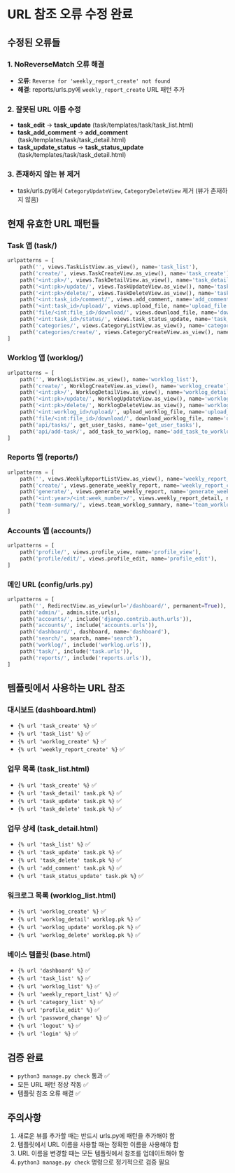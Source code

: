 # URL 참조 오류 수정 완료

## 수정된 오류들

### 1. NoReverseMatch 오류 해결
- **오류**: `Reverse for 'weekly_report_create' not found`
- **해결**: reports/urls.py에 `weekly_report_create` URL 패턴 추가

### 2. 잘못된 URL 이름 수정
- **task_edit** → **task_update** (task/templates/task/task_list.html)
- **task_add_comment** → **add_comment** (task/templates/task/task_detail.html)
- **task_update_status** → **task_status_update** (task/templates/task/task_detail.html)

### 3. 존재하지 않는 뷰 제거
- task/urls.py에서 `CategoryUpdateView`, `CategoryDeleteView` 제거 (뷰가 존재하지 않음)

## 현재 유효한 URL 패턴들

### Task 앱 (task/)
```python
urlpatterns = [
    path('', views.TaskListView.as_view(), name='task_list'),
    path('create/', views.TaskCreateView.as_view(), name='task_create'),
    path('<int:pk>/', views.TaskDetailView.as_view(), name='task_detail'),
    path('<int:pk>/update/', views.TaskUpdateView.as_view(), name='task_update'),
    path('<int:pk>/delete/', views.TaskDeleteView.as_view(), name='task_delete'),
    path('<int:task_id>/comment/', views.add_comment, name='add_comment'),
    path('<int:task_id>/upload/', views.upload_file, name='upload_file'),
    path('file/<int:file_id>/download/', views.download_file, name='download_file'),
    path('<int:task_id>/status/', views.task_status_update, name='task_status_update'),
    path('categories/', views.CategoryListView.as_view(), name='category_list'),
    path('categories/create/', views.CategoryCreateView.as_view(), name='category_create'),
]
```

### Worklog 앱 (worklog/)
```python
urlpatterns = [
    path('', WorklogListView.as_view(), name='worklog_list'),
    path('create/', WorklogCreateView.as_view(), name='worklog_create'),
    path('<int:pk>/', WorklogDetailView.as_view(), name='worklog_detail'),
    path('<int:pk>/update/', WorklogUpdateView.as_view(), name='worklog_update'),
    path('<int:pk>/delete/', WorklogDeleteView.as_view(), name='worklog_delete'),
    path('<int:worklog_id>/upload/', upload_worklog_file, name='upload_worklog_file'),
    path('file/<int:file_id>/download/', download_worklog_file, name='download_worklog_file'),
    path('api/tasks/', get_user_tasks, name='get_user_tasks'),
    path('api/add-task/', add_task_to_worklog, name='add_task_to_worklog'),
]
```

### Reports 앱 (reports/)
```python
urlpatterns = [
    path('', views.WeeklyReportListView.as_view(), name='weekly_report_list'),
    path('create/', views.generate_weekly_report, name='weekly_report_create'),
    path('generate/', views.generate_weekly_report, name='generate_weekly_report'),
    path('<int:year>/<int:week_number>/', views.weekly_report_detail, name='weekly_report_detail'),
    path('team-summary/', views.team_worklog_summary, name='team_worklog_summary'),
]
```

### Accounts 앱 (accounts/)
```python
urlpatterns = [
    path('profile/', views.profile_view, name='profile_view'),
    path('profile/edit/', views.profile_edit, name='profile_edit'),
]
```

### 메인 URL (config/urls.py)
```python
urlpatterns = [
    path('', RedirectView.as_view(url='/dashboard/', permanent=True)),
    path('admin/', admin.site.urls),
    path('accounts/', include('django.contrib.auth.urls')),
    path('accounts/', include('accounts.urls')),
    path('dashboard/', dashboard, name='dashboard'),
    path('search/', search, name='search'),
    path('worklog/', include('worklog.urls')),
    path('task/', include('task.urls')),
    path('reports/', include('reports.urls')),
]
```

## 템플릿에서 사용하는 URL 참조

### 대시보드 (dashboard.html)
- `{% url 'task_create' %}` ✅
- `{% url 'task_list' %}` ✅
- `{% url 'worklog_create' %}` ✅
- `{% url 'weekly_report_create' %}` ✅

### 업무 목록 (task_list.html)
- `{% url 'task_create' %}` ✅
- `{% url 'task_detail' task.pk %}` ✅
- `{% url 'task_update' task.pk %}` ✅
- `{% url 'task_delete' task.pk %}` ✅

### 업무 상세 (task_detail.html)
- `{% url 'task_list' %}` ✅
- `{% url 'task_update' task.pk %}` ✅
- `{% url 'task_delete' task.pk %}` ✅
- `{% url 'add_comment' task.pk %}` ✅
- `{% url 'task_status_update' task.pk %}` ✅

### 워크로그 목록 (worklog_list.html)
- `{% url 'worklog_create' %}` ✅
- `{% url 'worklog_detail' worklog.pk %}` ✅
- `{% url 'worklog_update' worklog.pk %}` ✅
- `{% url 'worklog_delete' worklog.pk %}` ✅

### 베이스 템플릿 (base.html)
- `{% url 'dashboard' %}` ✅
- `{% url 'task_list' %}` ✅
- `{% url 'worklog_list' %}` ✅
- `{% url 'weekly_report_list' %}` ✅
- `{% url 'category_list' %}` ✅
- `{% url 'profile_edit' %}` ✅
- `{% url 'password_change' %}` ✅
- `{% url 'logout' %}` ✅
- `{% url 'login' %}` ✅

## 검증 완료
- `python3 manage.py check` 통과 ✅
- 모든 URL 패턴 정상 작동 ✅
- 템플릿 참조 오류 해결 ✅

## 주의사항
1. 새로운 뷰를 추가할 때는 반드시 urls.py에 패턴을 추가해야 함
2. 템플릿에서 URL 이름을 사용할 때는 정확한 이름을 사용해야 함
3. URL 이름을 변경할 때는 모든 템플릿에서 참조를 업데이트해야 함
4. `python3 manage.py check` 명령으로 정기적으로 검증 필요
